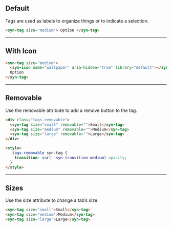 
## Default

Tags are used as labels to organize things or to indicate a selection.

```html
<syn-tag size="medium"> Option </syn-tag>

```

---

## With Icon



```html
<syn-tag size="medium">
  <syn-icon name="wallpaper" aria-hidden="true" library="default"></syn-icon>
  Option
</syn-tag>

```

---

## Removable

Use the removable attribute to add a remove button to the tag.

```html
<div class="tags-removable">
  <syn-tag size="small" removable="">Small</syn-tag>
  <syn-tag size="medium" removable="">Medium</syn-tag>
  <syn-tag size="large" removable="">Large</syn-tag>
</div>

<style>
  .tags-removable syn-tag {
    transition: var(--syn-transition-medium) opacity;
  }
</style>

```

---

## Sizes

Use the size attribute to change a tab’s size.

```html
<syn-tag size="small">Small</syn-tag>
<syn-tag size="medium">Medium</syn-tag>
<syn-tag size="large">Large</syn-tag>

```
